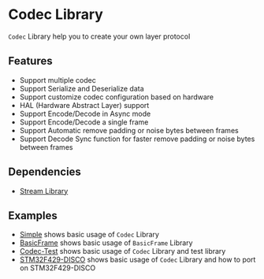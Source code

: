 # Codec Library
`Codec` Library help you to create your own layer protocol 

## Features
- Support multiple codec
- Support Serialize and Deserialize data
- Support customize codec configuration based on hardware
- HAL (Hardware Abstract Layer) support
- Support Encode/Decode in Async mode
- Support Encode/Decode a single frame
- Support Automatic remove padding or noise bytes between frames
- Support Decode Sync function for faster remove padding or noise bytes between frames

## Dependencies
- [Stream Library](https://github.com/Ali-Mirghasemi/Stream)

## Examples
- [Simple](./Examples/Simple/) shows basic usage of `Codec` Library
- [BasicFrame](./Examples/BasicFrame/) shows basic usage of `BasicFrame` Library
- [Codec-Test](./Examples/Codec-Test/) shows basic usage of `Codec` Library and test library
- [STM32F429-DISCO](./Examples/STM32F429-DISCO/) shows basic usage of `Codec` Library and how to port on STM32F429-DISCO
